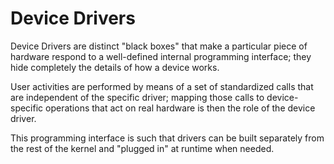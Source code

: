 # Device Drivers

Device Drivers are distinct "black boxes" that make a particular piece of hardware respond to a well-defined internal programming interface; they hide completely the details of how a device works. 

User activities are performed by means of a set of standardized calls that are independent of the specific driver; mapping those calls to device-specific operations that act on real hardware is then the role of the device driver.

This programming interface is such that drivers can be built separately from the rest of the kernel and "plugged in" at runtime when needed.